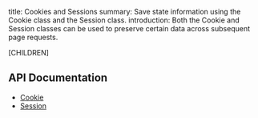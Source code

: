 title: Cookies and Sessions
summary: Save state information using the Cookie class and the Session class.
introduction: Both the Cookie and Session classes can be used to preserve certain data across subsequent page requests.

[CHILDREN]

## API Documentation

* [Cookie](api:SilverStripe\Control\Cookie)
* [Session](api:SilverStripe\Control\Session)
